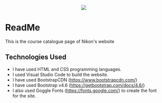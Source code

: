 <p align="center"> 
<img src="https://github.com/cfaulkner985/synergylearning_html/blob/main/assets/images/logo.png?raw=true">
</p>

# ReadMe

This is the course catalogue page of Nikon's website

## Technologies Used
*	I have used HTML and CSS programming languages.
*	I used Visual Studio Code to build the website.
*	I have used BootstrapCDN (https://www.bootstrapcdn.com/)
*	I have used Bootstrap v4.6 (https://getbootstrap.com/docs/4.6/)
*	I also used Goggle Fonts (https://fonts.google.com/) to create the font for the site.
